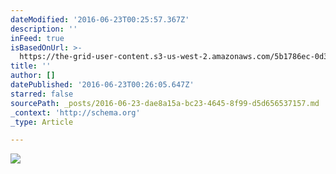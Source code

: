 ```yaml
---
dateModified: '2016-06-23T00:25:57.367Z'
description: ''
inFeed: true
isBasedOnUrl: >-
  https://the-grid-user-content.s3-us-west-2.amazonaws.com/5b1786ec-0d3d-4e31-8874-4e3919441e12.png
title: ''
author: []
datePublished: '2016-06-23T00:26:05.647Z'
starred: false
sourcePath: _posts/2016-06-23-dae8a15a-bc23-4645-8f99-d5d656537157.md
_context: 'http://schema.org'
_type: Article

---
```

![](https://the-grid-user-content.s3-us-west-2.amazonaws.com/5b1786ec-0d3d-4e31-8874-4e3919441e12.png)